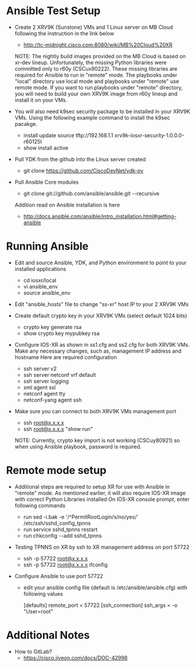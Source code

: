 Ansible Test Setup
==================

- Create 2 XRV9K (Sunstone) VMs and 1 Linux server on MB Cloud following
  the instruction in the link below
  * http://tc-midnight.cisco.com:8080/wiki/MB%20Cloud%20XR

  NOTE:
    The nightly build images provided on the MB Cloud is based on xr-dev lineup.
    Unfortunately, the missing Python libraries were committed only to r60y
    (CSCux90222).  These missing libraries are required for Ansible to run
    in "remote" mode. The playbooks under "local" directory use local mode and
    playbooks under "remote" use remote mode.  If you want to run playbooks
    under "remote" directory, you will need to build your own XRV9K image from 
    r60y lineup and install it on your VMs.

- You will also need k9sec security package to be installed in your XRV9K VMs.
  Using the following example command to install the k9sec pacakge.
  * install update source tftp://192.168.1.1 xrv9k-iosxr-security-1.0.0.0-r60125I
  * show install active

- Pull YDK from the github into the Linux server created
  * git clone https://github.com/CiscoDevNet/ydk-py

- Pull Ansible Core modules
  * git clone git://github.com/ansible/ansible.git --recursive

  Addition read on Ansible installation is here
  * http://docs.ansible.com/ansible/intro_installation.html#getting-ansible

Running Ansible
===============

- Edit and source Ansible, YDK, and Python environment to point to your
  installed applications
  * cd iosxr/local
  * vi ansible_env
  * source ansible_env

- Edit "ansible_hosts" file to change "ss-xr" host IP to your 2 XRV9K VMs

- Create default crypto key in your XRV9K VMs (select default 1024 bits)
  * crypto key generate rsa 
  * show crypto key mypubkey rsa

- Configure IOS-XR as shown in ss1.cfg and ss2.cfg for both XRV9K VMs.
  Make any necessary changes, such as, management IP address and hostname
  Here are required configuration
  * ssh server v2
  * ssh server netconf vrf default
  * ssh server logging
  * xml agent ssl
  * netconf agent tty
  * netconf-yang agent ssh
  
- Make sure you can connect to both XRV9K VMs management port
  * ssh root@x.x.x.x
  * ssh root@x.x.x.x "show run"

  NOTE:
    Currently, crypto key import is not working (CSCuy80921) so when
    using Ansible playbook, password is required.

Remote mode setup
=================

- Additional steps are required to setup XR for use with Ansible in "remote"
  mode.  As mentioned earlier, it will also require IOS-XR image with correct
  Python Libraries installed
  On IOS-XR console prompt, enter following commands
  * run sed -i.bak -e '/^PermitRootLogin/s/no/yes/' /etc/ssh/sshd_config_tpnns
  * run service sshd_tpnns restart
  * run chkconfig --add sshd_tpnns

- Testing TPNNS on XR by ssh to XR management address on port 57722
  * ssh -p 57722 root@x.x.x.x
  * ssh -p 57722 root@x.x.x.x ifconfig
  
- Configure Ansible to use port 57722
  * edit your ansible config file (default is /etc/ansible/ansible.cfg) with
    following values
    
    [defaults]
    remote_port = 57722
    [ssh_connection]
    ssh_args = -o "User=root"
  

Additional Notes
================

- How to GitLab?
  * https://cisco.jiveon.com/docs/DOC-42998